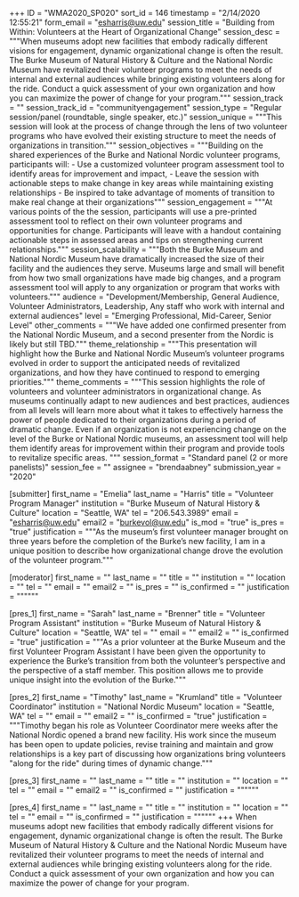 +++
ID = "WMA2020_SP020"
sort_id = 146
timestamp = "2/14/2020 12:55:21"
form_email = "esharris@uw.edu"
session_title = "Building from Within: Volunteers at the Heart of Organizational Change"
session_desc = """When museums adopt new facilities that embody radically different visions for engagement, dynamic organizational change is often the result. The Burke Museum of Natural History & Culture and the National Nordic Museum have revitalized their volunteer programs to meet the needs of internal and external audiences while bringing existing volunteers along for the ride. Conduct a quick assessment of your own organization and how you can maximize the power of change for your program."""
session_track = ""
session_track_id = "communityengagement"
session_type = "Regular session/panel (roundtable, single speaker, etc.)"
session_unique = """This session will look at the process of change through the lens of two volunteer programs who have evolved their existing structure to meet the needs of organizations in transition."""
session_objectives = """Building on the shared experiences of the Burke and National Nordic volunteer programs, participants will: - Use a customized volunteer program assessment tool to identify areas for improvement and impact, - Leave the session with actionable steps to make change in key  areas while maintaining existing relationships - Be inspired to take advantage of moments of transition to make real change at their organizations"""
session_engagement = """At various points of the the session, participants will use a pre-printed assessment tool to reflect on their own volunteer programs and opportunities for change. Participants will leave with a handout containing actionable steps in assessed areas and tips on strengthening current relationships."""
session_scalability = """Both the Burke Museum and National Nordic Museum have dramatically increased the size of their facility and the audiences they serve. Museums large and small will benefit from how two small  organizations have made big changes, and a program assessment tool will apply to any organization or program that works with volunteers."""
audience = "Development/Membership, General Audience, Volunteer Administrators, Leadership, Any staff who work with internal and external audiences"
level = "Emerging Professional, Mid-Career, Senior Level"
other_comments = """We have added one confirmed presenter from the National Nordic Museum, and a second presenter from the Nordic is likely but still TBD."""
theme_relationship = """This presentation will highlight how the Burke and National Nordic Museum’s volunteer programs evolved in order to support the anticipated needs of revitalized organizations, and how they have continued to respond to emerging priorities."""
theme_comments = """This session highlights the role of volunteers and volunteer administrators in organizational change. As museums continually adapt to new audiences and best practices, audiences from all levels will learn more about what it takes to effectively harness the power of people dedicated to their organizations during a period of dramatic change. Even if an organization is not experiencing change on the level of the Burke or National Nordic museums, an assessment tool will help them identify areas for improvement within their program and provide tools to revitalize specific areas. """
session_format = "Standard panel (2 or more panelists)"
session_fee = ""
assignee = "brendaabney"
submission_year = "2020"

[submitter]
first_name = "Emelia"
last_name = "Harris"
title = "Volunteer Program Manager"
institution = "Burke Museum of Natural History & Culture"
location = "Seattle, WA"
tel = "206.543.3989"
email = "esharris@uw.edu"
email2 = "burkevol@uw.edu"
is_mod = "true"
is_pres = "true"
justification = """As the museum’s first volunteer manager brought on three years before the completion of the Burke’s new facility, I am in a unique position to describe how organizational change drove the evolution of the volunteer program."""

[moderator]
first_name = ""
last_name = ""
title = ""
institution = ""
location = ""
tel = ""
email = ""
email2 = ""
is_pres = ""
is_confirmed = ""
justification = """"""

[pres_1]
first_name = "Sarah"
last_name = "Brenner"
title = "Volunteer Program Assistant"
institution = "Burke Museum of Natural History & Culture"
location = "Seattle, WA"
tel = ""
email = ""
email2 = ""
is_confirmed = "true"
justification = """As a prior volunteer at the Burke Museum and the first Volunteer Program Assistant I have been given the opportunity to experience the Burke’s transition from both the volunteer’s perspective and the perspective of a staff member. This position allows me to provide unique insight into the evolution of the Burke."""

[pres_2]
first_name = "Timothy"
last_name = "Krumland"
title = "Volunteer Coordinator"
institution = "National Nordic Museum"
location = "Seattle, WA"
tel = ""
email = ""
email2 = ""
is_confirmed = "true"
justification = """Timothy began his role as Volunteer Coordinator mere weeks after the National Nordic opened a brand new facility. His work since the museum has been open to update policies, revise training and maintain and grow relationships is a key part of discussing how organizations bring volunteers "along for the ride" during times of dynamic change."""

[pres_3]
first_name = ""
last_name = ""
title = ""
institution = ""
location = ""
tel = ""
email = ""
email2 = ""
is_confirmed = ""
justification = """"""

[pres_4]
first_name = ""
last_name = ""
title = ""
institution = ""
location = ""
tel = ""
email = ""
is_confirmed = ""
justification = """"""
+++
When museums adopt new facilities that embody radically different visions for engagement, dynamic organizational change is often the result. The Burke Museum of Natural History & Culture and the National Nordic Museum have revitalized their volunteer programs to meet the needs of internal and external audiences while bringing existing volunteers along for the ride. Conduct a quick assessment of your own organization and how you can maximize the power of change for your program.